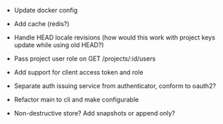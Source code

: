 - Update docker config
- Add cache (redis?)

- Handle HEAD locale revisions (how would this work with project keys update while using old HEAD?)
- Pass project user role on GET /projects/:id/users

- Add support for client access token and role

- Separate auth issuing service from authenticator, conform to oauth2?
- Refactor main to cli and make configurable
- Non-destructive store? Add snapshots or append only?
